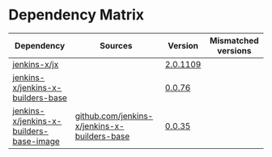 # Dependency Matrix

Dependency | Sources | Version | Mismatched versions
---------- | ------- | ------- | -------------------
[jenkins-x/jx](https://github.com/jenkins-x/jx) |  | [2.0.1109](https://github.com/jenkins-x/jx/releases/tag/v2.0.1109) | 
[jenkins-x/jenkins-x-builders-base](https://github.com/jenkins-x/jenkins-x-builders-base) |  | [0.0.76](https://github.com/jenkins-x/jenkins-x-builders-base/releases/tag/v0.0.76) | 
[jenkins-x/jenkins-x-builders-base-image](https://github.com/jenkins-x/jenkins-x-builders-base-image) | [github.com/jenkins-x/jenkins-x-builders-base](https://github.com/jenkins-x/jenkins-x-builders-base) | [0.0.35]() | 
